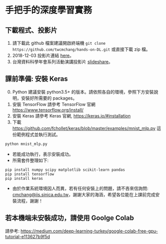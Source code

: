 # 手把手的深度學習實務

## 下載程式、投影片
1. 請下載此 github 檔案建議開啟終端機 ```git clone  https://github.com/twcmchang/hands-on-DL.git``` 或直接下載 zip 檔。
2. 2018-12-03 投影片連結 [here](https://github.com/twcmchang/hands-on-DL/blob/master/slides_181202.pdf)。
3. 台灣資料科學年會系列活動演講投影片 [slideshare](http://www.slideshare.net/tw_dsconf/ss-70083878)。

## 課前準備: 安裝 Keras
0. Python 建議安裝 python3.5+ 的版本。請依照各自的環境，參照下方安裝說明，安裝好所需要的 packages。
1. 安裝 TensorFlow 請參考 TensorFlow 官網 https://www.tensorflow.org/install/
2. 安裝 Keras 請參考 Keras 官網, https://keras.io/#installation
3. 下載 https://github.com/fchollet/keras/blob/master/examples/mnist_mlp.py 這份範例程式並執行測試。
```python
python mnist_mlp.py
```
+ 若能成功執行，表示安裝成功。
+ 所需套件整理如下:
```
pip install numpy scipy matplotlib scikit-learn pandas
pip install tensorflow
pip install keras
```
+ 由於作業系統環境因人而異，若有任何安裝上的問題，請不吝來信詢問: cmchang@iis.sinica.edu.tw，謝謝大家的海涵，希望各位能在上課前完成安裝流程，謝謝！

## 若本機端未安裝成功，請使用 Goolge Colab
請參考: https://medium.com/deep-learning-turkey/google-colab-free-gpu-tutorial-e113627b9f5d
